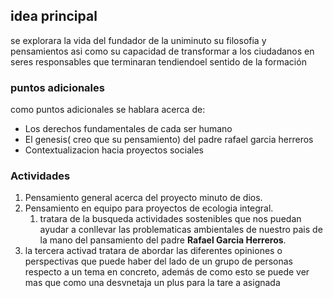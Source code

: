 ## idea principal

se explorara la vida del fundador de la uniminuto  su filosofia y pensamientos  asi como su capacidad  de transformar a los ciudadanos en seres responsables que terminaran  tendiendoel sentido de la formación

### puntos adicionales
 como puntos  adicionales se  hablara acerca  de:
 *  Los derechos fundamentales de cada ser humano 
 *  El genesis( creo que su pensamiento)  del padre rafael garcia herreros
 *  Contextualizacion hacia proyectos sociales


### Actividades
1. Pensamiento general acerca del proyecto minuto de dios.
2. Pensamiento en equipo  para proyectos de ecologia integral.
	1. tratara de la busqueda actividades sostenibles que nos puedan ayudar a conllevar las problematicas ambientales  de nuestro pais de la mano del pansamiento del padre **Rafael Garcia Herreros**.
3. la tercera activad tratara de abordar las diferentes opiniones o perspectivas  que puede haber del lado de un grupo de personas respecto a un tema en concreto, además de como esto se puede ver mas que como una desvnetaja  un plus para la tare a asignada